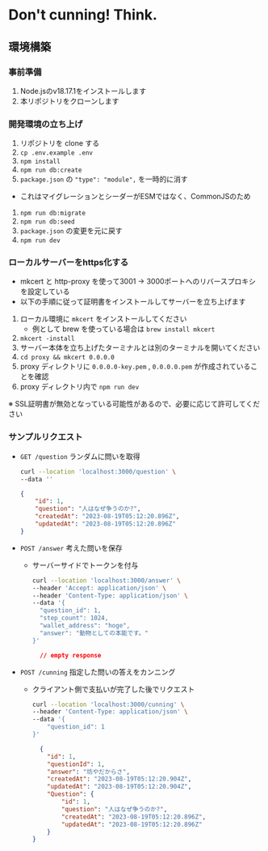 # Don't cunning! Think.

## 環境構築

### 事前準備

1. Node.jsのv18.17.1をインストールします
1. 本リポジトリをクローンします

### 開発環境の立ち上げ

1. リポジトリを clone する
1. `cp .env.example .env`
1. `npm install`
1. `npm run db:create`
1. `package.json` の `"type": "module",` を一時的に消す
  - これはマイグレーションとシーダーがESMではなく、CommonJSのため
1. `npm run db:migrate`
1. `npm run db:seed`
1. `package.json` の変更を元に戻す
1. `npm run dev`

### ローカルサーバーをhttps化する

- mkcert と http-proxy を使って3001 -> 3000ポートへのリバースプロキシを設定している
- 以下の手順に従って証明書をインストールしてサーバーを立ち上げます

1. ローカル環境に `mkcert` をインストールしてください
    - 例として brew を使っている場合は `brew install mkcert`
1. `mkcert -install`
1. サーバー本体を立ち上げたターミナルとは別のターミナルを開いてください
1. `cd proxy && mkcert 0.0.0.0`
1. proxy ディレクトリに `0.0.0.0-key.pem` , `0.0.0.0.pem` が作成されていることを確認
1. proxy ディレクトリ内で `npm run dev`

※ SSL証明書が無効となっている可能性があるので、必要に応じて許可してください

### サンプルリクエスト

- `GET /question` ランダムに問いを取得
    ```bash
    curl --location 'localhost:3000/question' \
    --data ''
    ```
    ```json
    {
        "id": 1,
        "question": "人はなぜ争うのか?",
        "createdAt": "2023-08-19T05:12:20.896Z",
        "updatedAt": "2023-08-19T05:12:20.896Z"
    }
    ```

- `POST /answer` 考えた問いを保存
  - サーバーサイドでトークンを付与
    ```bash
    curl --location 'localhost:3000/answer' \
    --header 'Accept: application/json' \
    --header 'Content-Type: application/json' \
    --data '{
      "question_id": 1,
      "step_count": 1024,
      "wallet_address": "hoge",
      "answer": "動物としての本能です。"
    }'
    ```
    ```json
      // empty response
    ```

- `POST /cunning` 指定した問いの答えをカンニング
  - クライアント側で支払いが完了した後でリクエスト
    ```bash
    curl --location 'localhost:3000/cunning' \
    --header 'Content-Type: application/json' \
    --data '{
        "question_id": 1
    }'
    ```
    ```json
      {
        "id": 1,
        "questionId": 1,
        "answer": "坊やだからさ",
        "createdAt": "2023-08-19T05:12:20.904Z",
        "updatedAt": "2023-08-19T05:12:20.904Z",
        "Question": {
            "id": 1,
            "question": "人はなぜ争うのか?",
            "createdAt": "2023-08-19T05:12:20.896Z",
            "updatedAt": "2023-08-19T05:12:20.896Z"
        }
    }
    ```
